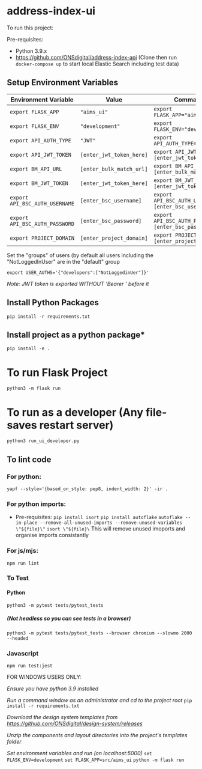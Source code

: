 # address-index-ui

To run this project:

Pre-requisites:
* Python 3.9.x
* https://github.com/ONSdigital/address-index-api
(Clone then run `docker-compose up` to start local Elastic Search including test data)


## Setup Environment Variables

| Environment Variable         | Value                      | Command                                     |
|-----------------------------|----------------------------|---------------------------------------------|
| `export FLASK_APP`          | `"aims_ui"`                | `export FLASK_APP="aims_ui"`                 |
| `export FLASK_ENV`          | `"development"`            | `export FLASK_ENV="development"`             |
| `export API_AUTH_TYPE`      | `"JWT"`                    | `export API_AUTH_TYPE="JWT"`                 |
| `export API_JWT_TOKEN`      | `[enter_jwt_token_here]`   | `export API_JWT_TOKEN="[enter_jwt_token_here]"` |
| `export BM_API_URL`         | `[enter_bulk_match_url]`   | `export BM_API_URL="[enter_bulk_match_url]"` |
| `export BM_JWT_TOKEN`       | `[enter_jwt_token_here]`   | `export BM_JWT_TOKEN="[enter_jwt_token_here]"` |
| `export API_BSC_AUTH_USERNAME` | `[enter_bsc_username]`  | `export API_BSC_AUTH_USERNAME="[enter_bsc_username]"` |
| `export API_BSC_AUTH_PASSWORD` | `[enter_bsc_password]`  | `export API_BSC_AUTH_PASSWORD="[enter_bsc_password]"` |
| `export PROJECT_DOMAIN`     | `[enter_project_domain]`   | `export PROJECT_DOMAIN="[enter_project_domain]"` |

Set the "groups" of users (by default all users including the "NotLoggedInUser" are in the "default" group

`export USER_AUTHS='{"developers":["NotLoggedinUer"]}'`

*Note: JWT token is exported WITHOUT 'Bearer ' before it*

## Install Python Packages

`pip install -r requirements.txt`

## Install project as a python package*

`pip install -e .`

# To run Flask Project

`python3 -m flask run`

# To run as a developer (Any file-saves restart server)
`python3 run_ui_developer.py`

## To lint code

### For python:
`yapf --style='{based_on_style: pep8, indent_width: 2}' -ir .`
### For python imports:
   - Pre-requisites: `pip install isort`
                     `pip install autoflake`
`autoflake --in-place --remove-all-unused-imports --remove-unused-variables \"${file}\"`
`isort \"${file}\`
This will remove unused imoports and organise imports consistantly

### For js/mjs:
`npm run lint`  

### To Test

#### Python
`python3 -m pytest tests/pytest_tests`
##### (Not headless so you can see tests in a browser)
`python3 -m pytest tests/pytest_tests --browser chromium --slowmo 2000 --headed`

### Javascript 
`npm run test:jest`

FOR WINDOWS USERS ONLY:

*Ensure you have python 3.9 installed*

*Run a command window as an administrator and cd to the project root*
`pip install -r requirements.txt`

*Download the design system templates from https://github.com/ONSdigital/design-system/releases*

*Unzip the components and layout directories into the project's templates folder*

*Set environment variables and run (on localhost:5000)*
`set FLASK_ENV=development`
`set FLASK_APP=src/aims_ui`
`python -m flask run`

